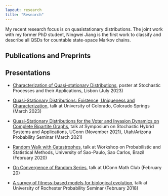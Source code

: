 ```yaml
---
layout: research
title: "Research"
---
```


My recent research focus is on quasistationary distributions. The joint work with my former PhD student, Ningwei Jiang is the first work to classify and describe all QSDs for countable state-space Markov chains. 

## Publications and Preprints ## 



## Presentations ## 

- [Characterization of Quasi-stationary Distributions](/publications/presentations/QSD_SPA23.pdf), poster at Stochastic Processes and their Applications, Lisbon (July 2023)

- [Quasi-Stationary Distributions: Existence, Uniqueness and Characterization](/publications/presentations/QSD_UCCS23.pdf), talk at University of Colorado, Colorado Springs (March 2023)

- [Quasi-Stationary Distributions for the Voter and Invasion Dynamics on Complete Bipartite Graphs](/publications/presentations/VoterInvasion_UConn21.pdf), talk  at Symposium on Stochastic Hybrid Systems and Applications, UConn (November 2021), Utah/Arizona Probability Seminar (March 2021)

- [Random Walk with Catastrophes](/publications/presentations/Catastrohes_SaoCarlos20.pdf), talk at Workshop on Probabilistic and Statistical Methods, University of Sao-Paulo, Sao Carlos, Brazil (February 2020)

- [On Convergence of Random Series](/publications/presentations/RandomSeries_UConn20.pdf), talk at UConn Math Club (February 20)

- [A survey of fitness-based models for biological evolution](/publications/presentations/Fitness_Rochester18.pdf), talk at University of Rochester Probability Seminar (February 2018)





